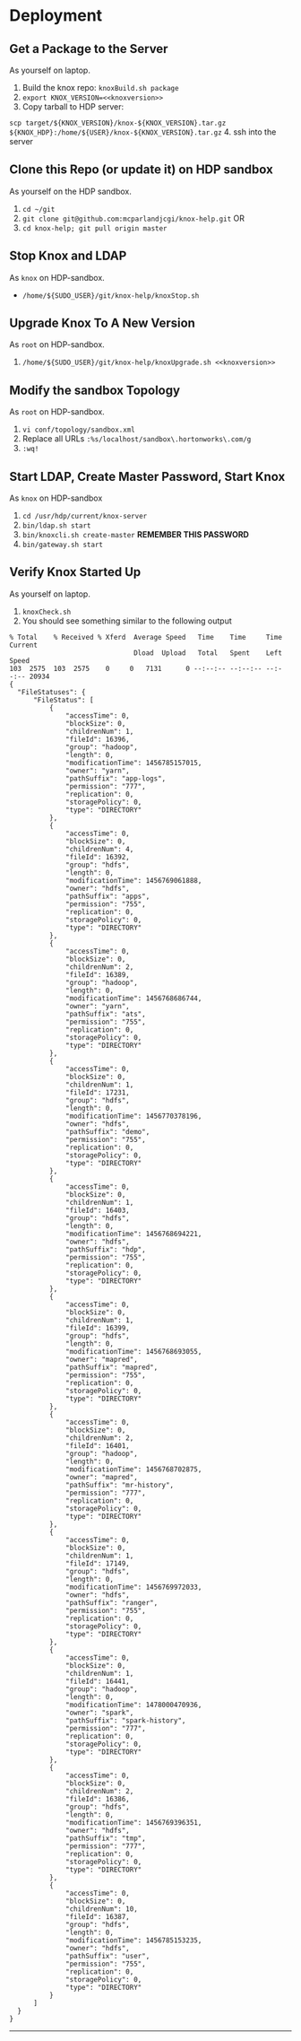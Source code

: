 # Deployment

## Get a Package to the Server
As yourself on laptop.

 1. Build the knox repo: `knoxBuild.sh package`
 2. `export KNOX_VERSION=<<knoxversion>>`
 3. Copy tarball to HDP server:

 `scp target/${KNOX_VERSION}/knox-${KNOX_VERSION}.tar.gz ${KNOX_HDP}:/home/${USER}/knox-${KNOX_VERSION}.tar.gz`
 4. ssh into the server

## Clone this Repo (or update it) on HDP sandbox
As yourself on the HDP sandbox.

 1. `cd ~/git`
   1. `git clone git@github.com:mcparlandjcgi/knox-help.git` OR
   1. `cd knox-help; git pull origin master`

## Stop Knox and LDAP
As `knox` on HDP-sandbox.

 * `/home/${SUDO_USER}/git/knox-help/knoxStop.sh`

## Upgrade Knox To A New Version
As `root` on HDP-sandbox.

 1. `/home/${SUDO_USER}/git/knox-help/knoxUpgrade.sh <<knoxversion>>`

## Modify the sandbox Topology
As `root` on HDP-sandbox.

  1. `vi conf/topology/sandbox.xml`
  1. Replace all URLs `:%s/localhost/sandbox\.hortonworks\.com/g`
  1. `:wq!`

## Start LDAP, Create Master Password, Start Knox
As `knox` on HDP-sandbox

 1. `cd /usr/hdp/current/knox-server`
 1. `bin/ldap.sh start`
 1. `bin/knoxcli.sh create-master` **REMEMBER THIS PASSWORD**
 1. `bin/gateway.sh start`

## Verify Knox Started Up
As yourself on laptop.

 1. `knoxCheck.sh`
 1. You should see something similar to the following output

```
% Total    % Received % Xferd  Average Speed   Time    Time     Time  Current
                               Dload  Upload   Total   Spent    Left  Speed
103  2575  103  2575    0     0   7131      0 --:--:-- --:--:-- --:--:-- 20934
{
  "FileStatuses": {
      "FileStatus": [
          {
              "accessTime": 0,
              "blockSize": 0,
              "childrenNum": 1,
              "fileId": 16396,
              "group": "hadoop",
              "length": 0,
              "modificationTime": 1456785157015,
              "owner": "yarn",
              "pathSuffix": "app-logs",
              "permission": "777",
              "replication": 0,
              "storagePolicy": 0,
              "type": "DIRECTORY"
          },
          {
              "accessTime": 0,
              "blockSize": 0,
              "childrenNum": 4,
              "fileId": 16392,
              "group": "hdfs",
              "length": 0,
              "modificationTime": 1456769061888,
              "owner": "hdfs",
              "pathSuffix": "apps",
              "permission": "755",
              "replication": 0,
              "storagePolicy": 0,
              "type": "DIRECTORY"
          },
          {
              "accessTime": 0,
              "blockSize": 0,
              "childrenNum": 2,
              "fileId": 16389,
              "group": "hadoop",
              "length": 0,
              "modificationTime": 1456768686744,
              "owner": "yarn",
              "pathSuffix": "ats",
              "permission": "755",
              "replication": 0,
              "storagePolicy": 0,
              "type": "DIRECTORY"
          },
          {
              "accessTime": 0,
              "blockSize": 0,
              "childrenNum": 1,
              "fileId": 17231,
              "group": "hdfs",
              "length": 0,
              "modificationTime": 1456770378196,
              "owner": "hdfs",
              "pathSuffix": "demo",
              "permission": "755",
              "replication": 0,
              "storagePolicy": 0,
              "type": "DIRECTORY"
          },
          {
              "accessTime": 0,
              "blockSize": 0,
              "childrenNum": 1,
              "fileId": 16403,
              "group": "hdfs",
              "length": 0,
              "modificationTime": 1456768694221,
              "owner": "hdfs",
              "pathSuffix": "hdp",
              "permission": "755",
              "replication": 0,
              "storagePolicy": 0,
              "type": "DIRECTORY"
          },
          {
              "accessTime": 0,
              "blockSize": 0,
              "childrenNum": 1,
              "fileId": 16399,
              "group": "hdfs",
              "length": 0,
              "modificationTime": 1456768693055,
              "owner": "mapred",
              "pathSuffix": "mapred",
              "permission": "755",
              "replication": 0,
              "storagePolicy": 0,
              "type": "DIRECTORY"
          },
          {
              "accessTime": 0,
              "blockSize": 0,
              "childrenNum": 2,
              "fileId": 16401,
              "group": "hadoop",
              "length": 0,
              "modificationTime": 1456768702875,
              "owner": "mapred",
              "pathSuffix": "mr-history",
              "permission": "777",
              "replication": 0,
              "storagePolicy": 0,
              "type": "DIRECTORY"
          },
          {
              "accessTime": 0,
              "blockSize": 0,
              "childrenNum": 1,
              "fileId": 17149,
              "group": "hdfs",
              "length": 0,
              "modificationTime": 1456769972033,
              "owner": "hdfs",
              "pathSuffix": "ranger",
              "permission": "755",
              "replication": 0,
              "storagePolicy": 0,
              "type": "DIRECTORY"
          },
          {
              "accessTime": 0,
              "blockSize": 0,
              "childrenNum": 1,
              "fileId": 16441,
              "group": "hadoop",
              "length": 0,
              "modificationTime": 1478000470936,
              "owner": "spark",
              "pathSuffix": "spark-history",
              "permission": "777",
              "replication": 0,
              "storagePolicy": 0,
              "type": "DIRECTORY"
          },
          {
              "accessTime": 0,
              "blockSize": 0,
              "childrenNum": 2,
              "fileId": 16386,
              "group": "hdfs",
              "length": 0,
              "modificationTime": 1456769396351,
              "owner": "hdfs",
              "pathSuffix": "tmp",
              "permission": "777",
              "replication": 0,
              "storagePolicy": 0,
              "type": "DIRECTORY"
          },
          {
              "accessTime": 0,
              "blockSize": 0,
              "childrenNum": 10,
              "fileId": 16387,
              "group": "hdfs",
              "length": 0,
              "modificationTime": 1456785153235,
              "owner": "hdfs",
              "pathSuffix": "user",
              "permission": "755",
              "replication": 0,
              "storagePolicy": 0,
              "type": "DIRECTORY"
          }
      ]
  }
}

```

----
